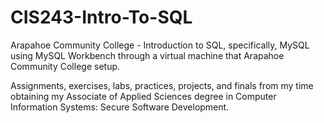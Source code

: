 # CIS243-Intro-To-SQL
Arapahoe Community College - Introduction to SQL, specifically, MySQL using MySQL Workbench through a virtual machine that Arapahoe Community College setup. 

Assignments, exercises, labs, practices, projects, and finals from my time obtaining my Associate of Applied Sciences degree in Computer Information Systems: Secure Software Development.
